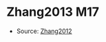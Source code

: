 <a name="material" />

# Zhang2013 M17
<script type="application/ld+json">
  {
    "@context": "https://schema.org/",
    "@type": "ChemicalSubstance",
    "http://purl.org/dc/terms/conformsTo":
      {
        "@type": "CreativeWork",
        "@id": "https://bioschemas.org/profiles/ChemicalSubstance/0.4-RELEASE/"
      },
    "@id": "https://egonw.github.io/nanowiki/nanowiki322.html#material",
    "name": "Zhang2013 M17",
    "sameAs": "http://127.0.0.1/mediawiki/index.php/Special:URIResolver/Zhang2013_M17"
  }
</script>


* Source: [Zhang2012](http://127.0.0.1/mediawiki/index.php/Special:URIResolver/Zhang2012)
